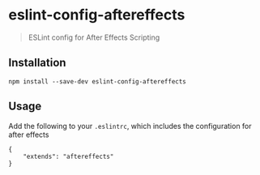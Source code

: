 # eslint-config-aftereffects

> ESLint config for After Effects Scripting

## Installation

```
npm install --save-dev eslint-config-aftereffects
```

## Usage

Add the following to your `.eslintrc`, which includes the configuration for after effects
```
{
    "extends": "aftereffects"
}
```
